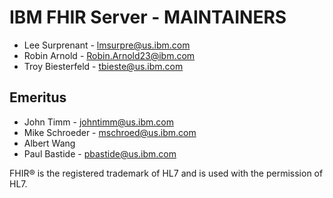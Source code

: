 # IBM FHIR Server - MAINTAINERS

- Lee Surprenant - lmsurpre@us.ibm.com  
- Robin Arnold - Robin.Arnold23@ibm.com  
- Troy Biesterfeld - tbieste@us.ibm.com

## Emeritus
- John Timm - johntimm@us.ibm.com  
- Mike Schroeder - mschroed@us.ibm.com
- Albert Wang
- Paul Bastide - pbastide@us.ibm.com

FHIR® is the registered trademark of HL7 and is used with the permission of HL7.
